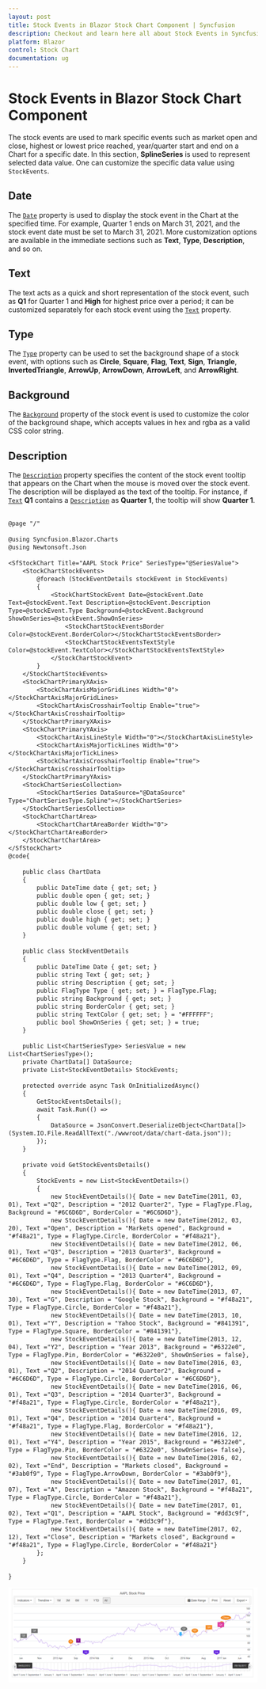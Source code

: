 ```yaml
---
layout: post
title: Stock Events in Blazor Stock Chart Component | Syncfusion
description: Checkout and learn here all about Stock Events in Syncfusion Blazor Stock Chart component and much more.
platform: Blazor
control: Stock Chart 
documentation: ug
---
```


# Stock Events in Blazor Stock Chart Component

The stock events are used to mark specific events such as market open and close, highest or lowest price reached, year/quarter start and end on a Chart for a specific date. In this section, **SplineSeries** is used to represent selected data value. One can customize the specific data value using `StockEvents`.

## Date

The [`Date`](https://help.syncfusion.com/cr/blazor/Syncfusion.Blazor.Charts.StockChartStockEvent.html#Syncfusion_Blazor_Charts_StockChartStockEvent_Date) property is used to display the stock event in the Chart at the specified time. For example, Quarter 1 ends on March 31, 2021, and the stock event date must be set to March 31, 2021. More customization options are available in the immediate sections such as **Text**, **Type**, **Description**, and so on.

## Text

The text acts as a quick and short representation of the stock event, such as **Q1** for Quarter 1 and **High** for highest price over a period; it can be customized separately for each stock event using the [`Text`](https://help.syncfusion.com/cr/blazor/Syncfusion.Blazor.Charts.StockChartStockEvent.html#Syncfusion_Blazor_Charts_StockChartStockEvent_Text) property.

## Type

The [`Type`](https://help.syncfusion.com/cr/blazor/Syncfusion.Blazor.Charts.FlagType.html) property can be used to set the background shape of a stock event, with options such as **Circle**, **Square**, **Flag**, **Text**, **Sign**, **Triangle**, **InvertedTriangle**, **ArrowUp**, **ArrowDown**, **ArrowLeft**, and **ArrowRight**.

## Background

The [`Background`](https://help.syncfusion.com/cr/blazor/Syncfusion.Blazor.Charts.StockChartStockEvent.html#Syncfusion_Blazor_Charts_StockChartStockEvent_Background) property of the stock event is used to customize the color of the background shape, which accepts values in hex and rgba as a valid CSS color string.

## Description

The [`Description`](https://help.syncfusion.com/cr/blazor/Syncfusion.Blazor.Charts.StockChartStockEvent.html#Syncfusion_Blazor_Charts_StockChartStockEvent_Description) property specifies the content of the stock event tooltip that appears on the Chart when the mouse is moved over the stock event. The description will be displayed as the text of the tooltip. For instance, if [`Text`](https://help.syncfusion.com/cr/blazor/Syncfusion.Blazor.Charts.StockChartStockEvent.html#Syncfusion_Blazor_Charts_StockChartStockEvent_Text) **Q1** contains a [`Description`](https://help.syncfusion.com/cr/blazor/Syncfusion.Blazor.Charts.StockChartStockEvent.html#Syncfusion_Blazor_Charts_StockChartStockEvent_Description) as **Quarter 1**, the tooltip will show **Quarter 1**.

```cshtml

@page "/"

@using Syncfusion.Blazor.Charts
@using Newtonsoft.Json

<SfStockChart Title="AAPL Stock Price" SeriesType="@SeriesValue">
    <StockChartStockEvents>
        @foreach (StockEventDetails stockEvent in StockEvents)
        {
            <StockChartStockEvent Date=@stockEvent.Date Text=@stockEvent.Text Description=@stockEvent.Description Type=@stockEvent.Type Background=@stockEvent.Background ShowOnSeries=@stockEvent.ShowOnSeries>
                <StockChartStockEventsBorder Color=@stockEvent.BorderColor></StockChartStockEventsBorder>
                <StockChartStockEventsTextStyle Color=@stockEvent.TextColor></StockChartStockEventsTextStyle>
            </StockChartStockEvent>
        }
    </StockChartStockEvents>
    <StockChartPrimaryXAxis>
        <StockChartAxisMajorGridLines Width="0"></StockChartAxisMajorGridLines>
        <StockChartAxisCrosshairTooltip Enable="true"></StockChartAxisCrosshairTooltip>
    </StockChartPrimaryXAxis>
    <StockChartPrimaryYAxis>
        <StockChartAxisLineStyle Width="0"></StockChartAxisLineStyle>
        <StockChartAxisMajorTickLines Width="0"></StockChartAxisMajorTickLines>
        <StockChartAxisCrosshairTooltip Enable="true"></StockChartAxisCrosshairTooltip>
    </StockChartPrimaryYAxis>
    <StockChartSeriesCollection>
        <StockChartSeries DataSource="@DataSource" Type="ChartSeriesType.Spline"></StockChartSeries>
    </StockChartSeriesCollection>
    <StockChartChartArea>
        <StockChartChartAreaBorder Width="0"></StockChartChartAreaBorder>
    </StockChartChartArea>
</SfStockChart>
@code{

    public class ChartData
    {
        public DateTime date { get; set; }
        public double open { get; set; }
        public double low { get; set; }
        public double close { get; set; }
        public double high { get; set; }
        public double volume { get; set; }
    }

    public class StockEventDetails
    {
        public DateTime Date { get; set; }
        public string Text { get; set; }
        public string Description { get; set; }
        public FlagType Type { get; set; } = FlagType.Flag;
        public string Background { get; set; }
        public string BorderColor { get; set; }
        public string TextColor { get; set; } = "#FFFFFF";
        public bool ShowOnSeries { get; set; } = true;
    }

    public List<ChartSeriesType> SeriesValue = new List<ChartSeriesType>();
    private ChartData[] DataSource;
    private List<StockEventDetails> StockEvents;
    
    protected override async Task OnInitializedAsync()
    {
        GetStockEventsDetails();
        await Task.Run(() =>
        {
            DataSource = JsonConvert.DeserializeObject<ChartData[]>(System.IO.File.ReadAllText("./wwwroot/data/chart-data.json"));
        });
    }

    private void GetStockEventsDetails()
    {
        StockEvents = new List<StockEventDetails>()
        {
            new StockEventDetails(){ Date = new DateTime(2011, 03, 01), Text ="Q2", Description = "2012 Quarter2", Type = FlagType.Flag, Background = "#6C6D6D", BorderColor = "#6C6D6D"},
            new StockEventDetails(){ Date = new DateTime(2012, 03, 20), Text ="Open", Description = "Markets opened", Background = "#f48a21", Type = FlagType.Circle, BorderColor = "#f48a21"},
            new StockEventDetails(){ Date = new DateTime(2012, 06, 01), Text ="Q3", Description = "2013 Quarter3", Background = "#6C6D6D", Type = FlagType.Flag, BorderColor = "#6C6D6D"},
            new StockEventDetails(){ Date = new DateTime(2012, 09, 01), Text ="Q4", Description = "2013 Quarter4", Background = "#6C6D6D", Type = FlagType.Flag, BorderColor = "#6C6D6D"},
            new StockEventDetails(){ Date = new DateTime(2013, 07, 30), Text ="G", Description = "Google Stock", Background = "#f48a21", Type = FlagType.Circle, BorderColor = "#f48a21"},
            new StockEventDetails(){ Date = new DateTime(2013, 10, 01), Text ="Y", Description = "Yahoo Stock", Background = "#841391", Type = FlagType.Square, BorderColor = "#841391"},
            new StockEventDetails(){ Date = new DateTime(2013, 12, 04), Text ="Y2", Description = "Year 2013", Background = "#6322e0", Type = FlagType.Pin, BorderColor = "#6322e0", ShowOnSeries = false},
            new StockEventDetails(){ Date = new DateTime(2016, 03, 01), Text ="Q2", Description = "2014 Quarter2", Background = "#6C6D6D", Type = FlagType.Circle, BorderColor = "#6C6D6D"},
            new StockEventDetails(){ Date = new DateTime(2016, 06, 01), Text ="Q3", Description = "2014 Quarter3", Background = "#f48a21", Type = FlagType.Circle, BorderColor = "#f48a21"},
            new StockEventDetails(){ Date = new DateTime(2016, 09, 01), Text ="Q4", Description = "2014 Quarter4", Background = "#f48a21", Type = FlagType.Flag, BorderColor = "#f48a21"},
            new StockEventDetails(){ Date = new DateTime(2016, 12, 01), Text ="Y4", Description = "Year 2015", Background = "#6322e0", Type = FlagType.Pin, BorderColor = "#6322e0", ShowOnSeries= false},
            new StockEventDetails(){ Date = new DateTime(2016, 02, 02), Text ="End", Description = "Markets closed", Background = "#3ab0f9", Type = FlagType.ArrowDown, BorderColor = "#3ab0f9"},
            new StockEventDetails(){ Date = new DateTime(2017, 01, 07), Text ="A", Description = "Amazon Stock", Background = "#f48a21", Type = FlagType.Circle, BorderColor = "#f48a21"},
            new StockEventDetails(){ Date = new DateTime(2017, 01, 02), Text ="Q1", Description = "AAPL Stock", Background = "#dd3c9f", Type = FlagType.Text, BorderColor = "#dd3c9f"},
            new StockEventDetails(){ Date = new DateTime(2017, 02, 12), Text ="Close", Description = "Markets closed", Background = "#f48a21", Type = FlagType.Circle, BorderColor = "#f48a21"}
        };
    }

}

```

![Stock Events in Stock Chart](images/stock-events.png)